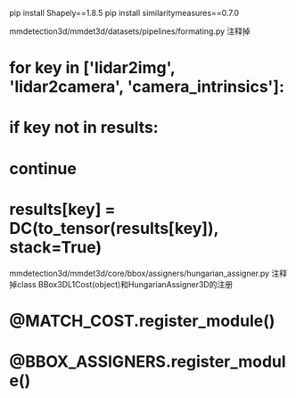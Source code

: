 pip install Shapely==1.8.5
pip install similaritymeasures==0.7.0

mmdetection3d/mmdet3d/datasets/pipelines/formating.py
注释掉
# for key in ['lidar2img', 'lidar2camera', 'camera_intrinsics']:
#     if key not in results:
#         continue
#     results[key] = DC(to_tensor(results[key]), stack=True)

mmdetection3d/mmdet3d/core/bbox/assigners/hungarian_assigner.py
注释掉class BBox3DL1Cost(object)和HungarianAssigner3D的注册
# @MATCH_COST.register_module()
# @BBOX_ASSIGNERS.register_module()
